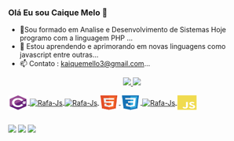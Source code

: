 ### Olá Eu sou Caique Melo 👋

- 🔭Sou formado em Analise e Desenvolvimento de Sistemas Hoje programo com a linguagem PHP ...
- 🌱 Estou aprendendo e aprimorando em novas linguagens como javascript entre outras...
- 📫 Contato : kaiquemello3@gmail.com...

<div align="center">
  <a href="https://caiquemello.github.io/projetos/">
  <img height="180em" src="https://github-readme-stats.vercel.app/api?username=caiquemello&show_icons=true&theme=dracula&include_all_commits=true&count_private=true"/>
  <img height="180em" src="https://github-readme-stats.vercel.app/api/top-langs/?username=caiquemello&layout=compact&langs_count=7&theme=dracula"/>
</div>

<div style="display: inline_block"><br>
 <img align="center" alt="Rafa-Csharp" height="30" width="40" src="https://raw.githubusercontent.com/devicons/devicon/master/icons/csharp/csharp-original.svg">
  <img align="center" alt="Rafa-Js" height="50" width="60" src="https://cdn.jsdelivr.net/gh/devicons/devicon/icons/php/php-plain.svg">
 <img align="center" alt="Rafa-Js" height="70" width="60" src="https://cdn.jsdelivr.net/gh/devicons/devicon/icons/mysql/mysql-original-wordmark.svg">
  <img align="center" alt="Rafa-HTML" height="30" width="40" src="https://raw.githubusercontent.com/devicons/devicon/master/icons/html5/html5-original.svg">
  <img align="center" alt="Rafa-CSS" height="30" width="40" src="https://raw.githubusercontent.com/devicons/devicon/master/icons/css3/css3-original.svg">
  <img align="center" alt="Rafa-Js" height="30" width="40" src="https://cdn.jsdelivr.net/gh/devicons/devicon/icons/bootstrap/bootstrap-plain-wordmark.svg">
  <img align="center" alt="Rafa-Js" height="30" width="40" src="https://raw.githubusercontent.com/devicons/devicon/master/icons/javascript/javascript-plain.svg">

  
  ##

<div> 

  <a href="https://www.linkedin.com/in/caique-melo-nascimento/" target="_blank"><img src="https://img.shields.io/badge/-LinkedIn-%230077B5?style=for-the-badge&logo=linkedin&logoColor=white" target="_blank"></a> 
  <a href="https://caiquemello.github.io/projetos/" target="_blank"><img src="https://img.shields.io/badge/Blogger-FF5722?style=for-the-badge&logo=blogger&logoColor=white"></a> 
  <a href="https://api.whatsapp.com/send?l=pt_BR&phone=5588996522434/" target="_blank"><img src="https://img.shields.io/badge/WhatsApp-25D366?style=for-the-badge&logo=whatsapp&logoColor=white"></a> 
